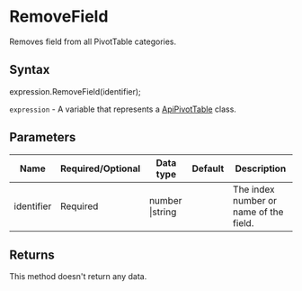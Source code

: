 # RemoveField

Removes field from all PivotTable categories.

## Syntax

expression.RemoveField(identifier);

`expression` - A variable that represents a [ApiPivotTable](../ApiPivotTable.md) class.

## Parameters

| **Name** | **Required/Optional** | **Data type** | **Default** | **Description** |
| ------------- | ------------- | ------------- | ------------- | ------------- |
| identifier | Required | number &#124;string |  | The index number or name of the field. |

## Returns

This method doesn't return any data.
